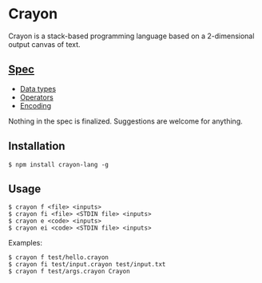 # Crayon

Crayon is a stack-based programming language based on a 2-dimensional output canvas of text.

## [Spec](https://ethproductions.github.io/crayon/docs)
- [Data types](https://ethproductions.github.io/crayon/docs/types)
- [Operators](https://ethproductions.github.io/crayon/docs/operators)
- [Encoding](https://ethproductions.github.io/crayon/docs/encoding)

Nothing in the spec is finalized. Suggestions are welcome for anything.

## Installation

    $ npm install crayon-lang -g

## Usage

    $ crayon f <file> <inputs>
    $ crayon fi <file> <STDIN file> <inputs>
	$ crayon e <code> <inputs>
	$ crayon ei <code> <STDIN file> <inputs>
	
Examples:

	$ crayon f test/hello.crayon
	$ crayon fi test/input.crayon test/input.txt
	$ crayon f test/args.crayon Crayon
